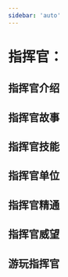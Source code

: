 ```yaml
---
sidebar: 'auto'
---
```


# 指挥官：

## 指挥官介绍


## 指挥官故事


## 指挥官技能


## 指挥官单位


## 指挥官精通


## 指挥官威望


## 游玩指挥官
